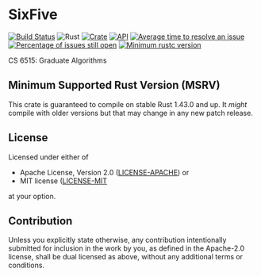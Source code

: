# SixFive

[![Build Status](https://travis-ci.com/scrivenshafts/sixfive.svg?branch=master)](https://travis-ci.com/scrivenshafts/sixfive)
![Rust](https://github.com/scrivenshafts/sixfive/workflows/Rust/badge.svg)
[![Crate](https://img.shields.io/crates/v/sixfive.svg)](https://crates.io/crates/sixfive)
[![API](https://docs.rs/sixfive/badge.svg)](https://docs.rs/sixfive)
[![Average time to resolve an issue](http://isitmaintained.com/badge/resolution/scrivenshafts/sixfive.svg)](http://isitmaintained.com/project/scrivenshafts/sixfive)
[![Percentage of issues still open](http://isitmaintained.com/badge/open/scrivenshafts/sixfive.svg)](http://isitmaintained.com/project/scrivenshafts/sixfive)
[![Minimum rustc version](https://img.shields.io/badge/rustc-1.43.0+-lightgray.svg)](https://github.com/scrivenshafts/sixfive#minimum-supported-rust-version-msrv)

CS 6515: Graduate Algorithms

## Minimum Supported Rust Version (MSRV)

This crate is guaranteed to compile on stable Rust 1.43.0 and up. It *might*
compile with older versions but that may change in any new patch release.

## License

Licensed under either of

- Apache License, Version 2.0 ([LICENSE-APACHE](/LICENSE-APACHE)) or
- MIT license ([LICENSE-MIT](/LICENSE-MIT)

at your option.

## Contribution

Unless you explicitly state otherwise, any contribution intentionally submitted
for inclusion in the work by you, as defined in the Apache-2.0 license, shall be
dual licensed as above, without any additional terms or conditions.
